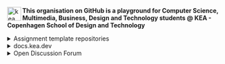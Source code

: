 <img alt="kea.dev logo" align="left" width="32" src="https://user-images.githubusercontent.com/155492/221796666-5ed4f2d1-0b98-4635-8442-d49139555202.png"/> <b>This organisation on GitHub is a playground for Computer Science, Multimedia, Business, Design and Technology students @ KEA - Copenhagen School of Design and Technology</b>


<details><summary>Assignment template repositories</summary>

---
<img alt="kea.dev logo" align="left" width="32" src="https://user-images.githubusercontent.com/155492/221796666-5ed4f2d1-0b98-4635-8442-d49139555202.png"/>The kea-dev organisation holds he template repositories used in learning exercises. [See the full list](https://github.com/search?q=topic%3Alearning-exercise+org%3Akea-dev&type=Repositories). These repositories are designed to exercise different programming or technology skills. In context of KEA they are most often used in GitHub Classroom Assignments defined by instructors given to Students. But they are public and Open Source and _anyone_ - you included - can simply creatd a repository from one of the learning-exercise repositories.

The `README.md` of each repository tells you how to get started - just get cracking at it.

---
</details>

<details><summary>docs.kea.dev</summary>

---
<img alt="kea.dev logo" align="left" width="32" src="https://user-images.githubusercontent.com/155492/221796666-5ed4f2d1-0b98-4635-8442-d49139555202.png"/> KEA.dev hosts a website at [docs.kea.dev](https://docs.kea.dev). The articles and posts at docs.kea.dev are suplementary to the learning-exercises. It's a _build-in-public_ project and the source for the website is build using Jekyll and GitHub Pages - if you wanna take a peek under the hood have a look at [kea-dev/kea-dev.github.io](https://github.com/kea-dev/kea-dev.github.io) and maybe study the [closed issues](https://github.com/kea-dev/kea-dev.github.io/issues?q=is%3Aissue+is%3Aclosed) on the repo.

---
</details>

<details><summary>Open Discussion Forum</summary>

---
<img alt="kea.dev logo" align="left" width="32" src="https://user-images.githubusercontent.com/155492/221796666-5ed4f2d1-0b98-4635-8442-d49139555202.png"/>KEA.dev serves an [open discussion forum](https://github.com/orgs/kea-dev/discussions) for learners and instructors and anyone else interested in what we do at KEA. No matter how you ended up on this page - you are encouraged to join! Use [this direct link](https://github.com/orgs/kea-dev/discussions) to the discussion forum or simply hit the "Discussions" tab at the top of the [github.com/kea-dev](https://github.com/kea-dev) page:

[<img width="114" alt="image" src="https://user-images.githubusercontent.com/155492/221804363-31320109-7502-421b-a6c4-b169d7d3a602.png">](https://github.com/orgs/kea-dev/discussions)

---
</details>
